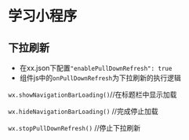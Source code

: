 # 学习小程序

## 下拉刷新

* 在xx.json下配置`"enablePullDownRefresh": true`
* 组件js中的`onPullDownRefresh`为下拉刷新的执行逻辑

 `wx.showNavigationBarLoading()`//在标题栏中显示加载 
 
 `wx.hideNavigationBarLoading()` //完成停止加载
 
 `wx.stopPullDownRefresh()` //停止下拉刷新

